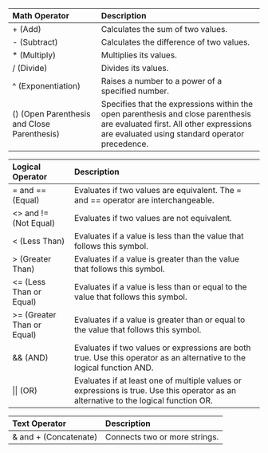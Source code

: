 | Math Operator                               | Description                                                                                                                                                                   |
|:--------------------------------------------|:------------------------------------------------------------------------------------------------------------------------------------------------------------------------------|
| + (Add)                                     | Calculates the sum of two values.                                                                                                                                             |
| - (Subtract)                                | Calculates the difference of two values.                                                                                                                                      |
| * (Multiply)                                | Multiplies its values.                                                                                                                                                        |
| / (Divide)                                  | Divides its values.                                                                                                                                                           |
| ^ (Exponentiation)                          | Raises a number to a power of a specified number.                                                                                                                             |
| () (Open Parenthesis and Close Parenthesis) | Specifies that the expressions within the open parenthesis and close parenthesis are evaluated first. All other expressions are evaluated using standard operator precedence. |


| Logical Operator           | Description                                                                                                                          |
|:---------------------------|:-------------------------------------------------------------------------------------------------------------------------------------|
| = and == (Equal)           | Evaluates if two values are equivalent. The = and == operator are interchangeable.                                                   |
| <> and != (Not Equal)      | Evaluates if two values are not equivalent.                                                                                          |
| < (Less Than)              | Evaluates if a value is less than the value that follows this symbol.                                                                |
| > (Greater Than)           | Evaluates if a value is greater than the value that follows this symbol.                                                             |
| <= (Less Than or Equal)    | Evaluates if a value is less than or equal to the value that follows this symbol.                                                    |
| >= (Greater Than or Equal) | Evaluates if a value is greater than or equal to the value that follows this symbol.                                                 |
| && (AND)                   | Evaluates if two values or expressions are both true. Use this operator as an alternative to the logical function AND.               |
| \|\| (OR)                  | Evaluates if at least one of multiple values or expressions is true. Use this operator as an alternative to the logical function OR. |

| Text Operator         | Description                   |
|:----------------------|:------------------------------|
| & and + (Concatenate) | Connects two or more strings. |
